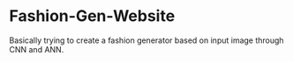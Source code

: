 # Fashion-Gen-Website
Basically trying to create a fashion generator based on input image through CNN and ANN.
